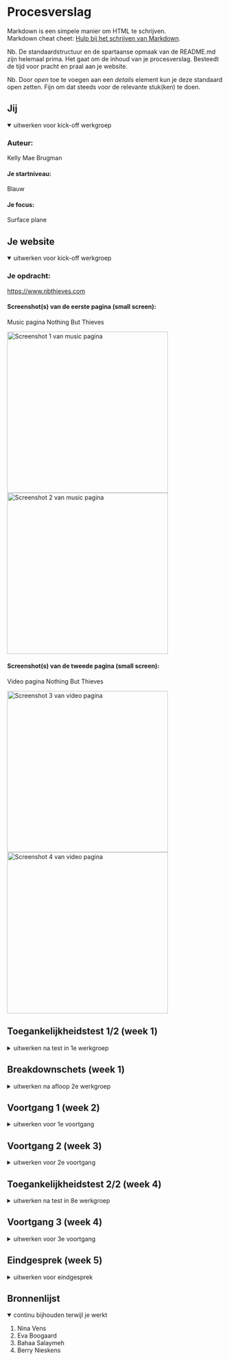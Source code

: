 # Procesverslag
Markdown is een simpele manier om HTML te schrijven.  
Markdown cheat cheet: [Hulp bij het schrijven van Markdown](https://github.com/adam-p/markdown-here/wiki/Markdown-Cheatsheet).

Nb. De standaardstructuur en de spartaanse opmaak van de README.md zijn helemaal prima. Het gaat om de inhoud van je procesverslag. Besteedt de tijd voor pracht en praal aan je website.

Nb. Door *open* toe te voegen aan een *details* element kun je deze standaard open zetten. Fijn om dat steeds voor de relevante stuk(ken) te doen.


## Jij

<details open>
  <summary>uitwerken voor kick-off werkgroep</summary>

  ### Auteur:
Kelly Mae Brugman
  #### Je startniveau:
Blauw
  #### Je focus:
Surface plane 
</details>


## Je website

<details open>
  <summary>uitwerken voor kick-off werkgroep</summary>

  ### Je opdracht:
https://www.nbthieves.com

  #### Screenshot(s) van de eerste pagina (small screen): 
  Music pagina Nothing But Thieves 

  <img src="readme-images/sc1.png" width="375px" alt="Screenshot 1 van music pagina">
  <img src="readme-images/sc2.png" width="375px" alt="Screenshot 2 van music pagina">

  #### Screenshot(s) van de tweede pagina (small screen):
  Video pagina Nothing But Thieves

  <img src="readme-images/sc3.png" width="375px" alt="Screenshot 3 van video pagina">
  <img src="readme-images/sc4.png" width="375px" alt="Screenshot 4 van video pagina">
 
</details>



## Toegankelijkheidstest 1/2 (week 1)

<details>
  <summary>uitwerken na test in 1e werkgroep</summary>

  ### Bevindingen
  Lijst met je bevindingen die in de test naar voren kwamen:

  #### Screenreader
  Wanneer de de screenreader aanzet krijg je als eerst dit in beeld te zien:
  <img src="readme-images/sc_screenreader_1.png" width="375px" alt="Screen reader melding">
  En wanneer je hier overheen tabt ga je gelijk van de hele website af en gaat hij tabben naar andere dingen die ook in beeld zijn.
  Dit is niet handig omdat je eerst op die knop moet klikken om verder te gaan in de website.

  #### Muis en Toetsenbord 
  Wanneer je met je pijltje naar beneden klikt dan gebeurt er een soort glitch. Hij doet namelijk alsof hij naar beneden wilt maar schiet gelijk daarna weer naarboven toe.
  Verder gebeurt er helemaal niets als je gaat tabben zonder de screenreader aan.

  #### Motoriek (shocks, elastiekjes)
  Hier hebben we in de eerste week nog niets mee gedaan.

  #### Visueel (brillen, contrast, kleurenblind, dark/light). 
  Wanneer je de website op darkmode zet gebeurt er precies niks. Die is dus niet gemaakt. Dit is iets wat ik zou kunnen toevoegen om de website toegankelijker te maken.

</details>



## Breakdownschets (week 1)

<details>
  <summary>uitwerken na afloop 2e werkgroep</summary>

  ### de video pagina: 
  <img src="readme-images/schets_video.png" width="375px" alt="Breakdownschets van de videopagina">

  ### de music pagina: 
  <img src="readme-images/schets_music.png" width="375px" alt="Breakdownschets van de musicpagina">

</details>


## Voortgang 1 (week 2)

<details>
  <summary>uitwerken voor 1e voortgang</summary>

  ### Stand van zaken
  hier dit ging goed & dit was lastig (neem ook screenshots op van delen van je website en code)


  ### Agenda voor meeting
  samen met je groepje opstellen

  | student 1 - Lizzy| student 2 - Bahaa  | student 3 - Kelly Mae 
  | ---              | ---                | ---                   
  | dit bespreken    | en dit             | Hoe kan ik een video toevoegen in mijn html?       
  | en dat ook nog   | dit als er tijd is | Waarom linkt mijn css niet op beide pagina's?
  | ...              | ...                | Hoe zorg ik ervoor dat mijn header als hamburgermenu krijg?

  ### Verslag van meeting
  hier na afloop snel de uitkomsten van de meeting vastleggen

  - Nina heeft mij geholpen met het toevoegen van een video in mijn website.

</details>





## Voortgang 2 (week 3)

<details>
  <summary>uitwerken voor 2e voortgang</summary>

  ### Stand van zaken
  Tijdens deze voortgang heb ik mijn website laten zien aan de docent waarop hij mij feedback kon geven.
  Hier hebben wij besproken hoe ver ik was en wat ik nog moet doen.

  Er waren een aantal dingen die niet lukten bij mij waar ik hulp om heb gevraagd zoals bijvoorbeeld de menubalk die zich heel raar gedraagde.
  Ook had ik een vraag over hoe ik de footer zou moeten maken. (hoe moet de opmaak eruit zien in de html, hoe moet ik het maken)

  ### Verslag van meeting
  Aan het einde van het gesprek wist ik weer een beetje welke kant ik op moet gaan als het gaat om voortgang en welke dingen er sowiezo nog moeten gebeuren om een voldoende te halen.

  Hierna heeft Eva (studentassistent) mij ook nog geholpen met een paar kleine dingen.

</details>





## Toegankelijkheidstest 2/2 (week 4)

<details>
  <summary>uitwerken na test in 8e werkgroep</summary>

  ### Bevindingen
  Lijst met je bevindingen die in de test naar voren kwamen (geef ook aan wat er verbeterd is):

  #### Screenreader
  Door voor de tweede keer met de screenreader door de pagina heen te gaan ben ik achter een aantal dingen gekomen.
  Bij het navigeren door de music pagina heen stopt hij bij elk visueel onderdeel. Hij noemt zelfs de streepjes op waar je langs komt, dit is natuurlijk niet heel erg handig.

  #### Muis en Toetsenbord 
  Iets wat mij hier heel erg opviel is dat je niet door het menu heen kan tabben. Hij skipt het volledig en je kunt ze niet selecteren. Dit is iets wat ik zeker wil gaan toevoegen want op deze manier maak je het een stuk toegankelijker.

  #### Motoriek (shocks, elastiekjes)
  <img src="readme-images/schock_test.jpeg" width="375px" alt="Schock test">
  Tijdens het doen van de schocktest kwam ik heel eerlijk gezegd niet achter heel veel nieuwe dingen. Wel dat het irritant is als het gaat om navigeren maar dat is meer dan normaal denk ik dan maar. Je kan hier niet heel veel aan veranderen ben ik bang want je kunt de knoppen wel heel groot gaan maken maar dat heeft natuurlijk niet zoveel zin want dan ziet de hele website er niet meer uit en is de navigatie ook niet echt verantwoord meer.

  #### Visueel (brillen, contrast, kleurenblind, dark/light). 
  We hebben veel met brillen kunnen doen om te kijken wat er gebeurd als je visueel beperkt bent. En iets waar ik achter ben gekomen is dat het best slim is om een dark mode toe te voegen. dit om het contrast te vergroten en voor mensen die gevoelig zijn voor licht. Want de website van zichzelf is heel erg wit en fel, dus om die reden kun je het best wat donkerder maken.

</details>


## Voortgang 3 (week 4)

<details>
  <summary>uitwerken voor 3e voortgang</summary>

  ### Stand van zaken
  Tijdens de derde voortgang moesten wij weer de site laten zien op het grote scherm om de laatste paar dingen af te spreken van wat er nog moet gebeuren om het te laten voldoen aan de surface plane en hoe ik het nog toegankelijker kan maken.

  Hierbij hebben wij afgesproken om de volgende dingen van de surface plane toe te voegen:
  - Menu tab baar maken
  - Animatie in het menu
  - Dark mode
  - Hover op de button
  - Fixed header

  ### Verslag van meeting
  Na afloop kwam het er op neer dat ik goed opweg ben maar dat er nog een aantal dingen moeten gebeuren als het gaat om styling en toegankelijkheid.

</details>





## Eindgesprek (week 5)

<details>
  <summary>uitwerken voor eindgesprek</summary>

  ### Je uitkomst - karakteristiek screenshots:
  <img src="readme-images/sc_eigen_1.png" width="375px" alt="Eigen pagina deel 1">
  <img src="readme-images/sc_eigen_2.png" width="375px" alt="Eigen pagina deel 2">
  <img src="readme-images/sc_eigen_3.png" width="375px" alt="Eigen pagina deel 3">
  <img src="readme-images/sc_eigen_4.png" width="375px" alt="Eigen pagina deel 4">

  ### Dit ging goed/Heb ik geleerd: 
  Korte omschrijving met plaatjes

  <img src="readme-images/dummy-plaatje.jpg" width="375px" alt="top">


  ### Dit was lastig/Is niet gelukt:
  Korte omschrijving met plaatjes

  <img src="readme-images/dummy-plaatje.jpg" width="375px" alt="bummer">
</details>

## Bronnenlijst

<details open>
  <summary>continu bijhouden terwijl je werkt</summary>

  1. Nina Vens
  2. Eva Boogaard
  3. Bahaa Salaymeh
  4. Berry Nieskens

</details>

